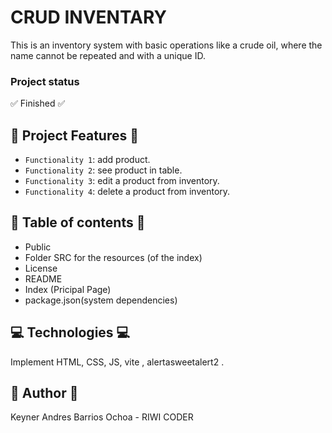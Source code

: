 # CRUD INVENTARY

This is an inventory system with basic operations like a crude oil, where the name cannot be repeated and with a unique ID.

### Project status
:white_check_mark: Finished :white_check_mark:

## :hammer: Project Features :hammer:

- `Functionality 1`: add product.
- `Functionality 2`: see product in table.
- `Functionality 3`: edit a product from inventory.
- `Functionality 4`: delete a product from inventory.


## :paperclip: Table of contents :paperclip:

- Public
- Folder SRC for the resources (of the index)
- License
- README
- Index (Pricipal Page)
- package.json(system dependencies)

## :computer: Technologies :computer:
Implement HTML, CSS, JS, vite , alertasweetalert2 .

## :bust_in_silhouette: Author :bust_in_silhouette:

Keyner Andres Barrios Ochoa - RIWI CODER
